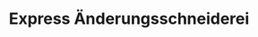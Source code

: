 ---
title: "Express Änderungsschneiderei"
url: /wildau/express-aenderungsschneiderei/
shop: Schneiderei
---